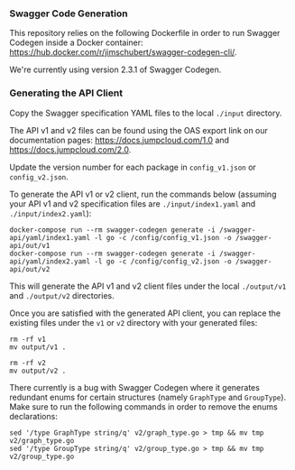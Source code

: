 ### Swagger Code Generation

This repository relies on the following Dockerfile in order to run
Swagger Codegen inside a Docker container:
https://hub.docker.com/r/jimschubert/swagger-codegen-cli/.

We're currently using version 2.3.1 of Swagger Codegen.

### Generating the API Client

Copy the Swagger specification YAML files to the local `./input` directory.

The API v1 and v2 files can be found using the OAS export link on our
documentation pages: https://docs.jumpcloud.com/1.0 and
https://docs.jumpcloud.com/2.0.

Update the version number for each package in `config_v1.json` or
`config_v2.json`.

To generate the API v1 or v2 client, run the commands below (assuming your
API v1 and v2 specification files are `./input/index1.yaml` and
`./input/index2.yaml`):

```
docker-compose run --rm swagger-codegen generate -i /swagger-api/yaml/index1.yaml -l go -c /config/config_v1.json -o /swagger-api/out/v1
docker-compose run --rm swagger-codegen generate -i /swagger-api/yaml/index2.yaml -l go -c /config/config_v2.json -o /swagger-api/out/v2
```

This will generate the API v1 and v2 client files under the local
`./output/v1` and `./output/v2` directories.

Once you are satisfied with the generated API client, you can replace the
existing files under the `v1` or `v2` directory with your generated files:

```
rm -rf v1
mv output/v1 .

rm -rf v2
mv output/v2 .
```

There currently is a bug with Swagger Codegen where it generates redundant
enums for certain structures (namely `GraphType` and `GroupType`).
Make sure to run the following commands in order to remove the enums
declarations:

```
sed '/type GraphType string/q' v2/graph_type.go > tmp && mv tmp v2/graph_type.go
sed '/type GroupType string/q' v2/group_type.go > tmp && mv tmp v2/group_type.go
```
